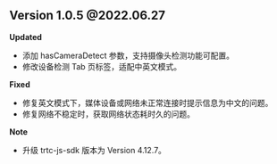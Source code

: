 
## Version 1.0.5 @2022.06.27

**Updated**

- 添加 hasCameraDetect 参数，支持摄像头检测功能可配置。
- 修改设备检测 Tab 页标签，适配中英文模式。

**Fixed**

- 修复英文模式下，媒体设备或网络未正常连接时提示信息为中文的问题。
- 修复网络不稳定时，获取网络状态耗时久的问题。

**Note**

- 升级 trtc-js-sdk 版本为 Version 4.12.7。